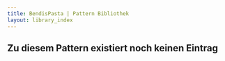 ```yaml
---
title: BendisPasta | Pattern Bibliothek
layout: library_index
---
```


## Zu diesem Pattern existiert noch keinen Eintrag
